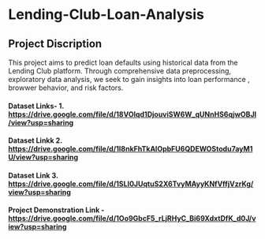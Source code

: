 # Lending-Club-Loan-Analysis

## Project Discription
This project aims to predict loan defaults using historical data from the Lending Club platform. Through comprehensive data preprocessing, exploratory data analysis, we seek to gain insights into loan performance , browwer behavior, and risk factors.
#### Dataset Links- 1. https://drive.google.com/file/d/18VOlqd1DjouviSW6W_qUNnHS6qjwOBJl/view?usp=sharing
     
#### Dataset Linkk 2. https://drive.google.com/file/d/1I8nkFhTkAlOpbFU6QDEWOStodu7ayM1U/view?usp=sharing
           
#### Dataset Link 3. https://drive.google.com/file/d/1SLI0JUqtuS2X6TvyMAyyKNfVffjVzrKg/view?usp=sharing

#### Project Demonstration Link - https://drive.google.com/file/d/1Oo9GbcF5_rLjRHyC_Bi69XdxtDfK_d0J/view?usp=sharing
